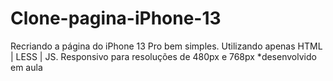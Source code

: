 # Clone-pagina-iPhone-13
Recriando a página do iPhone 13 Pro bem simples. Utilizando apenas HTML | LESS | JS. 
Responsivo para resoluções de 480px e 768px
*desenvolvido em aula 
